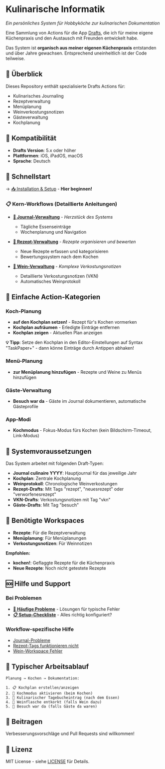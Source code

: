 # Kulinarische Informatik

*Ein persönliches System für Hobbyköche zur kulinarischen Dokumentation*

Eine Sammlung von Actions für die App [Drafts](https://getdrafts.com), die ich für meine eigene Küchenpraxis und den Austausch mit Freunden entwickelt habe. 

Das System ist **organisch aus meiner eigenen Küchenpraxis** entstanden und über Jahre gewachsen. Entsprechend uneinheitlich ist der Code teilweise.

## 🍳 Überblick

Dieses Repository enthält spezialisierte Drafts Actions für:
- Kulinarisches Journaling
- Rezeptverwaltung
- Menüplanung
- Weinverkostungsnotizen
- Gästeverwaltung
- Kochplanung

## 📱 Kompatibilität

- **Drafts Version**: 5.x oder höher
- **Plattformen**: iOS, iPadOS, macOS
- **Sprache**: Deutsch

## 🚀 Schnellstart

-> [📥 Installation & Setup](docs/installation.md) - **Hier beginnen!**


### 📋 Kern-Workflows (Detaillierte Anleitungen)
- **[📝 Journal-Verwaltung](actions/journal-verwaltung/README.md)** - *Herzstück des Systems*
  - Tägliche Essenseinträge
  - Wochenplanung und Navigation
  
- **[🍳 Rezept-Verwaltung](actions/rezept-verwaltung/README.md)** - *Rezepte organisieren und bewerten*
  - Neue Rezepte erfassen und kategorisieren
  - Bewertungssystem nach dem Kochen

- **[🍷 Wein-Verwaltung](actions/wein-verwaltung/README.md)** - *Komplexe Verkostungsnotizen*
  - Detaillierte Verkostungsnotizen (VKN)
  - Automatisches Weinprotokoll

## 📂 Einfache Action-Kategorien

### Koch-Planung
- **auf den Kochplan setzen!** - Rezept für's Kochen vormerken
- **Kochplan aufräumen** - Erledigte Einträge entfernen  
- **Kochplan zeigen** - Aktuellen Plan anzeigen

**💡 Tipp**: Setze den Kochplan in den Editor-Einstellungen auf Syntax "TaskPaper+" - dann könne Einträge durch Antippen abhaken!

### Menü-Planung
- **zur Menüplanung hinzufügen** - Rezepte und Weine zu Menüs hinzufügen

### Gäste-Verwaltung  
- **Besuch war da** - Gäste im Journal dokumentieren, automatische Gästeprofile

### App-Modi
- **Kochmodus** - Fokus-Modus fürs Kochen (kein Bildschirm-Timeout, Link-Modus)

## 🎯 Systemvoraussetzungen

Das System arbeitet mit folgenden Draft-Typen:
- **Journal culinaire YYYY**: Hauptjournal für das jeweilige Jahr
- **Kochplan**: Zentrale Kochplanung
- **Weinprotokoll**: Chronologische Weinverkostungen
- **Rezept-Drafts**: Mit Tags "rezept", "neuesrezept" oder "verworfenesrezept"
- **VKN-Drafts**: Verkostungsnotizen mit Tag "vkn"
- **Gäste-Drafts**: Mit Tag "besuch"

## 🔧 Benötigte Workspaces

- **Rezepte**: Für die Rezeptverwaltung
- **Menüplanung**: Für Menüplanungen
- **Verkostungsnotizen**: Für Weinnotizen

**Empfohlen:**
- **kochen!**: Geflaggte Rezepte für die Küchenpraxis
- **Neue Rezepte**: Noch nicht getestete Rezepte

## 🆘 Hilfe und Support

### Bei Problemen
- **[🚨 Häufige Probleme](docs/installation.md#häufige-probleme-und-lösungen)** - Lösungen für typische Fehler
- **[📋 Setup-Checkliste](docs/installation.md#setup-checkliste)** - Alles richtig konfiguriert?

### Workflow-spezifische Hilfe
- [Journal-Probleme](actions/journal-verwaltung/README.md#häufige-probleme)
- [Rezept-Tags funktionieren nicht](actions/rezept-verwaltung/README.md#häufige-probleme)
- [Wein-Workspace Fehler](actions/wein-verwaltung/README.md#häufige-probleme)

## 🔄 Typischer Arbeitsablauf

```
Planung → Kochen → Dokumentation:

1. 📋 Kochplan erstellen/anzeigen
2. 🍳 Kochmodus aktivieren (beim Kochen)  
3. 📝 Kulinarischer Tagebucheintrag (nach dem Essen)
4. 🍷 Weinflasche entkorkt (falls Wein dazu)
5. 👥 Besuch war da (falls Gäste da waren)
```

## 🤝 Beitragen

Verbesserungsvorschläge und Pull Requests sind willkommen!

## 📄 Lizenz

MIT License - siehe [LICENSE](LICENSE) für Details.